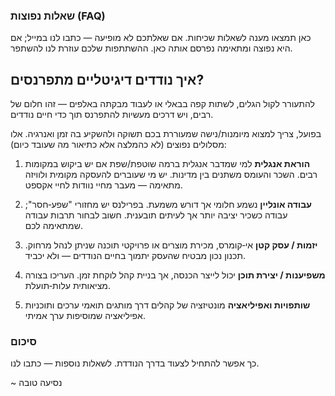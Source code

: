 ### שאלות נפוצות (FAQ)
כאן תמצאו מענה לשאלות שכיחות. אם שאלתכם לא מופיעה — כתבו לנו במייל; אם היא נפוצה ומתאימה נפרסם אותה כאן. ההשתתפות שלכם עוזרת לנו להשתפר.

## איך נודדים דיגיטליים מתפרנסים?
להתעורר לקול הגלים, לשתות קפה בבאלי או לעבוד מבקתה באלפים — זהו חלום של רבים, ויש דרכים מעשיות להתפרנס תוך כדי חיים נודדים.

בפועל, צריך למצוא מיומנות/נישה שמעוררת בכם תשוקה ולהשקיע בה זמן ואנרגיה. אלו מסלולים נפוצים (לא כהמלצה אלא כתיאור מה שעובד כיום):

1. **הוראת אנגלית**
למי שמדבר אנגלית ברמה שוטפת/שפת אם יש ביקוש במקומות רבים. השכר והעומס משתנים בין מדינות. יש מי שעוברים להעסקה מקומית ולוויזה מתאימה — מעבר מחיי נוודות לחיי אקספט.

2. **עבודה אונליין**
נשמע חלומי אך דורש משמעת. בפרילנס יש מחזורי "שפע‑חסר"; עבודה כשכיר יציבה יותר אך לעיתים תובענית. חשוב לבחור תרבות עבודה שמתאימה לכם.

3. **יזמות / עסק קטן**
אי‑קומרס, מכירת מוצרים או פרויקטי תוכנה שניתן לנהל מרחוק. תכנון נכון מבטיח שהעסק יתמוך בחיים הנודדים — ולא יכביד.

4. **משפיענות / יצירת תוכן**
יכול לייצר הכנסה, אך בניית קהל לוקחת זמן. העריכו בצורה מציאותית עלות‑תועלת.

5. **שותפויות ואפיליאציה**
מונטיזציה של קהלים דרך מותגים תואמי ערכים ותוכניות אפיליאציה שמוסיפות ערך אמיתי.

### סיכום
כך אפשר להתחיל לצעוד בדרך הנודדת. לשאלות נוספות — כתבו לנו.

~ נסיעה טובה

